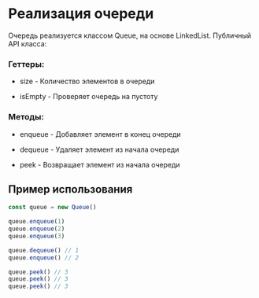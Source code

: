 # Реализация очереди

Очередь реализуется классом Queue, на основе LinkedList. Публичный API класса:

### Геттеры:

- size - Количество элементов в очереди

- isEmpty - Проверяет очередь на пустоту

### Методы:

- enqueue - Добавляет элемент в конец очереди

- dequeue - Удаляет элемент из начала очереди

- peek - Возвращает элемент из начала очереди

## Пример использования

```js
const queue = new Queue()

queue.enqueue(1)
queue.enqueue(2)
queue.enqueue(3)

queue.dequeue() // 1
queue.enqueue() // 2

queue.peek() // 3
queue.peek() // 3
queue.peek() // 3

```